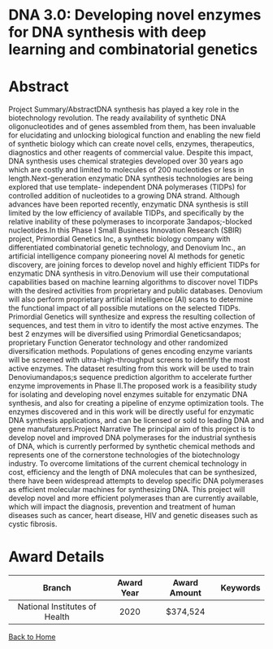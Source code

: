 
DNA 3.0: Developing novel enzymes for DNA synthesis with deep learning and combinatorial genetics
=================================================================================================

# Abstract


Project Summary/AbstractDNA synthesis has played a key role in the biotechnology revolution. The ready availability of
synthetic DNA oligonucleotides and of genes assembled from them, has been invaluable for
elucidating and unlocking biological function and enabling the new field of synthetic biology which
can create novel cells, enzymes, therapeutics, diagnostics and other reagents of commercial value.
Despite this impact, DNA synthesis uses chemical strategies developed over 30 years ago which
are costly and limited to molecules of 200 nucleotides or less in length.Next-generation enzymatic DNA synthesis technologies are being explored that use template-
independent DNA polymerases (TIDPs) for controlled addition of nucleotides to a growing DNA
strand. Although advances have been reported recently, enzymatic DNA synthesis is still limited by
the low efficiency of available TIDPs, and specifically by the relative inability of these polymerases
to incorporate 3andapos;-blocked nucleotides.In this Phase I Small Business Innovation Research (SBIR) project, Primordial Genetics Inc, a
synthetic biology company with differentiated combinatorial genetic technology, and Denovium Inc.,
an artificial intelligence company pioneering novel Al methods for genetic discovery, are joining
forces to develop novel and highly efficient TIDPs for enzymatic DNA synthesis in vitro.Denovium will use their computational capabilities based on machine learning algorithms to
discover novel TIDPs with the desired activities from proprietary and public databases. Denovium
will also perform proprietary artificial intelligence (AI) scans to determine the functional impact of all
possible mutations on the selected TIDPs. Primordial Genetics will synthesize and express the
resulting collection of sequences, and test them in vitro to identify the most active enzymes. The best
2 enzymes will be diversified using Primordial Geneticsandapos; proprietary Function Generator technology
and other randomized diversification methods. Populations of genes encoding enzyme variants will
be screened with ultra-high-throughput screens to identify the most active enzymes. The dataset
resulting from this work will be used to train Denoviumandapos;s sequence prediction algorithm to accelerate
further enzyme improvements in Phase II.The proposed work is a feasibility study for isolating and developing novel enzymes suitable for
enzymatic DNA synthesis, and also for creating a pipeline of enzyme optimization tools. The
enzymes discovered and in this work will be directly useful for enzymatic DNA synthesis applications,
and can be licensed or sold to leading DNA and gene manufaturers.Project Narrative
The principal aim of this project is to develop novel and improved DNA polymerases for the
industrial synthesis of DNA, which is currently performed by synthetic chemical methods and
represents one of the cornerstone technologies of the biotechnology industry. To overcome
limitations of the current chemical technology in cost, efficiency and the length of DNA molecules
that can be synthesized, there have been widespread attempts to develop specific DNA
polymerases as efficient molecular machines for synthesizing DNA. This project will develop novel
and more efficient polymerases than are currently available, which will impact the diagnosis,
prevention and treatment of human diseases such as cancer, heart disease, HIV and genetic
diseases such as cystic fibrosis.  

# Award Details

|Branch|Award Year|Award Amount|Keywords|
| :---: | :---: | :---: | :---: |
|National Institutes of Health|2020|$374,524||
  
  


[Back to Home](https://github.com/chrischow/dod_sbir_awards/Reports/JH/#2445)